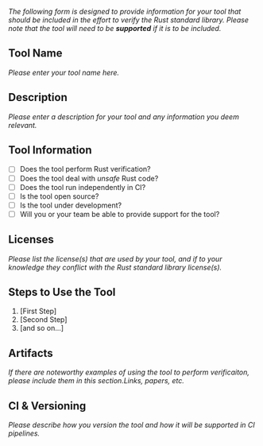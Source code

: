 _The following form is designed to provide information for your tool that should be included in the effort to verify the Rust standard library. Please note that the tool will need to be **supported** if it is to be included._

## Tool Name
_Please enter your tool name here._

## Description
_Please enter a description for your tool and any information you deem relevant._

## Tool Information

* [ ] Does the tool perform Rust verification? 
* [ ] Does the tool deal with *unsafe* Rust code? 
* [ ] Does the tool run independently in CI? 
* [ ] Is the tool open source?
* [ ] Is the tool under development? 
* [ ] Will you or your team be able to provide support for the tool?

## Licenses
_Please list the license(s) that are used by your tool, and if to your knowledge they conflict with the Rust standard library license(s)._

## Steps to Use the Tool

1. [First Step]
2. [Second Step]
3. [and so on...]

## Artifacts
_If there are noteworthy examples of using the tool to perform verificaiton, please include them in this section.Links, papers, etc._

## CI & Versioning
_Please describe how you version the tool and how it will be supported in CI pipelines._

